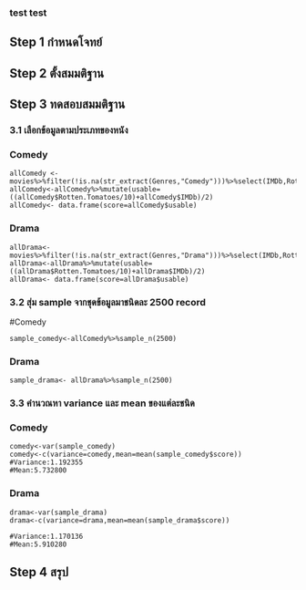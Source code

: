 ### test test
## Step 1 กำหนดโจทย์

## Step 2 ตั้งสมมติฐาน

## Step 3 ทดสอบสมมติฐาน

### 3.1 เลือกข้อมูลตามประเภทของหนัง
### Comedy
```
allComedy <-movies%>%filter(!is.na(str_extract(Genres,"Comedy")))%>%select(IMDb,Rotten.Tomatoes/10)
allComedy<-allComedy%>%mutate(usable=((allComedy$Rotten.Tomatoes/10)+allComedy$IMDb)/2)
allComedy<- data.frame(score=allComedy$usable)
```
### Drama
```
allDrama<- movies%>%filter(!is.na(str_extract(Genres,"Drama")))%>%select(IMDb,Rotten.Tomatoes/10)
allDrama<-allDrama%>%mutate(usable=((allDrama$Rotten.Tomatoes/10)+allDrama$IMDb)/2)
allDrama<- data.frame(score=allDrama$usable)
```
### 3.2 สุ่ม sample จากชุดข้อมูลมาชนิดละ 2500 record
#Comedy
```
sample_comedy<-allComedy%>%sample_n(2500)
```
### Drama
```
sample_drama<- allDrama%>%sample_n(2500)
```
### 3.3 คำนวณหา variance และ mean ของแต่ละชนิด
### Comedy
```
comedy<-var(sample_comedy)
comedy<-c(variance=comedy,mean=mean(sample_comedy$score))
#Variance:1.192355 
#Mean:5.732800 
```
### Drama
```
drama<-var(sample_drama)
drama<-c(variance=drama,mean=mean(sample_drama$score))

#Variance:1.170136
#Mean:5.910280 
```




## Step 4 สรุป

